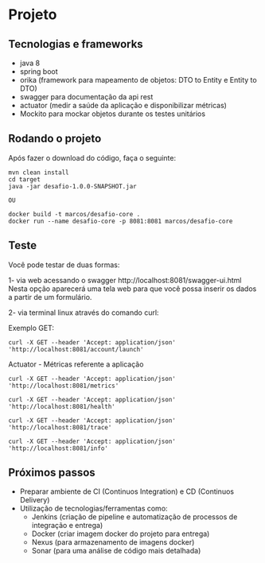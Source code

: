 # Projeto

## Tecnologias e frameworks

* java 8
* spring boot
* orika (framework para mapeamento de objetos: DTO to Entity e  Entity to DTO)
* swagger para documentação da api rest
* actuator (medir a saúde da aplicação e disponibilizar métricas)
* Mockito para mockar objetos durante os testes unitários

## Rodando o projeto

Após fazer o download do código, faça o seguinte:

```
mvn clean install
cd target
java -jar desafio-1.0.0-SNAPSHOT.jar

OU

docker build -t marcos/desafio-core .
docker run --name desafio-core -p 8081:8081 marcos/desafio-core

```

## Teste

Você pode testar de duas formas:

1- via web acessando o swagger http://localhost:8081/swagger-ui.html
Nesta opção aparecerá uma tela web para que você possa inserir os dados a partir de um formulário.

2- via terminal linux através do comando curl: 
 
 Exemplo GET:
 
 ```
curl -X GET --header 'Accept: application/json' 'http://localhost:8081/account/launch'
 ```
 
 Actuator - Métricas referente a aplicação
 
 ```
 curl -X GET --header 'Accept: application/json' 'http://localhost:8081/metrics'
 
 curl -X GET --header 'Accept: application/json' 'http://localhost:8081/health'
 
 curl -X GET --header 'Accept: application/json' 'http://localhost:8081/trace'
 
 curl -X GET --header 'Accept: application/json' 'http://localhost:8081/info'
 ```
 
 ## Próximos passos
 
 * Preparar ambiente de CI (Continuos Integration) e CD (Continuos Delivery)
 * Utilização de tecnologias/ferramentas como: 
 	* Jenkins (criação de pipeline e automatização de processos de integração e entrega)
 	* Docker (criar imagem docker do projeto para entrega)
 	* Nexus (para armazenamento de imagens docker)
 	* Sonar (para uma análise de código mais detalhada)